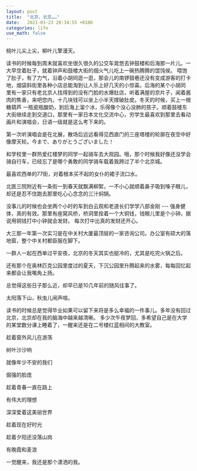 ```yaml
---
layout: post
title:  "北京，北京……"
date:   2021-03-23 20:34:55 +0100
categories: life
use_math: false
---
```


桃叶儿尖上尖，柳叶儿擎漫天。

读书的时候每到周末就喜欢坐很久很久的公交车晃悠去钟鼓楼和后海那一片儿。一大早空着肚子，就着钟声和鼓楼大街的烟火气儿吃上一碗热腾腾的馄饨侯。
喂饱了肚子，有了力气，沿着小胡同逛一逛，那会儿的南锣鼓巷还没有变成游客的打卡地，烟袋斜街里各种小店总能淘到让人乐上好几天的小惊喜。后海的某个小胡同
里有一家只有老北京人找得到的没有门脸的水爆肚店，听着满屋的京片子，闻着酱肉的焦香，来吧您内，十几块钱可以坐上小半天撑破肚皮。冬天的时候，买上一根糖葫芦
一瓶瓷瓶酸奶，到后海上溜个冰，乐得像个没心没肺的孩子。顺着鼓楼东大街继续走到交道口，那里有一家日本文化交流中心，穷学生最喜欢到那里去看动画片和演唱会，日语一级就是这么考下来的。

第一次听演唱会是在北展，散场后远远看得见西直门的三座塔楼的轮廓在夜空中好像摩天轮。今まで、ありがとうございました！

和学校里一群热爱红楼梦的同学一起骑车去大观园。哦，那个时候我好像还没学会骑自行车，已经忘了是哪个勇敢的同学骑车载着我跨过了半个北京城。

最喜欢西单的77街，对着根本买不起的女仆的裙子流口水。

北医三院附近有一条街一到春天就飘满柳絮，一不小心就顺着鼻子吸到嗓子眼儿，却还是忍不住跑去那里吃心心念念的三汁焖锅。

没事儿的时候也会坐两个小时的车到白云观和老道长们学学八部金刚 --- 强身健体，真的有效。那里有座窝风桥，桥洞里拴着一个大铜钱，钱眼儿里是个小钟，据说用铜钱打中小钟就会发财。
每次打中比真的发财还开心。

大三那一年第一次实习是在中关村大厦最顶层的一家咨询公司。办公室有硕大的落地窗，整个中关村都臣服在脚下。

一群人一起在西单过平安夜，北京的冬天其实也挺冷的，尤其是吃完火锅之后。

还有那个在奥林匹克公园里度过的夏天，下沉公园里升腾起来的水雾，每每回忆起来都会让我嘴角上扬。

总觉得这些日子那么近，却早已是10几年前的随风往事了。

太阳落下山，秋虫儿闹声喧。

读书的时候总是觉得毕业如果可以留下来将是多么幸福的一件事儿。多年没有回过北京，北京却在我的脑海中越来越清晰。
多少次午夜梦回，多希望自己是在大学的某堂数分课上睡着了，一醒来还是在二号楼红蓝相间的大教室。

趁着窗外风儿在游荡

树叶沙沙响

就像年少不安的我们

倔强的脸庞

趁着青春一直在路上

有伟大的理想

深深爱着这美丽世界

趁着现在好时光

趁着夕阳还没落山岗

有晚霞和麦浪

一觉醒来，我还是那个潇洒的我。